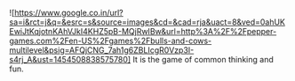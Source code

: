 
![https://www.google.co.in/url?sa=i&rct=j&q=&esrc=s&source=images&cd=&cad=rja&uact=8&ved=0ahUKEwiJtKqjotnKAhVJkI4KHZ5pB-MQjRwIBw&url=http%3A%2F%2Fpepper-games.com%2Fen-US%2Fgames%2Fbulls-and-cows-multilevel&psig=AFQjCNG_7ah1g6ZBLIcgR0Vzp3I-s4rj_A&ust=1454508838575780]
It is the game of common thinking and fun.
